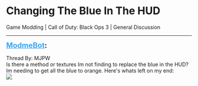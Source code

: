 # Changing The Blue In The HUD
Game Modding | Call of Duty: Black Ops 3 | General Discussion

---
<strong style="font-size: 1.4em;"><span style="text-decoration: underline;text-decoration-color: #34a7f9;"><span style="color:#34a7f9;">ModmeBot</span></span>:</strong>

<p>Thread By: MJPW<br />Is there a method or textures Im not finding to replace the blue in the HUD? Im needing to get all the blue to orange. Here&#39;s whats left on my end: <br /><img style="max-width: 500px;" src="https://i.gyazo.com/8cd675835855cfd7af91d3d0d7a44f32.png"></p>
